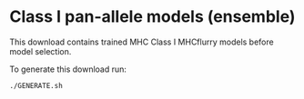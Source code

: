 # Class I pan-allele models (ensemble)

This download contains trained MHC Class I MHCflurry models before model selection.

To generate this download run:

```
./GENERATE.sh
```
